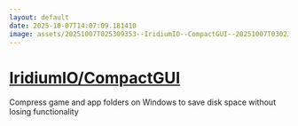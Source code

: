 ```yaml
---
layout: default
date: 2025-10-07T14:07:09.181410
image: assets/20251007T025309353--IridiumIO--CompactGUI--20251007T030233032--cropped.png
---
```


# [IridiumIO/CompactGUI](https://github.com/IridiumIO/CompactGUI)

Compress game and app folders on Windows to save disk space without losing functionality
